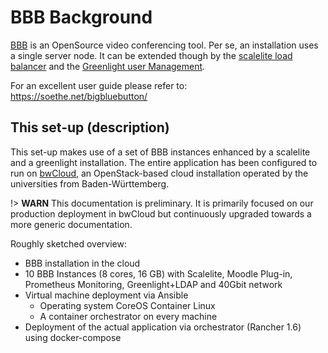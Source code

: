 # BBB Background

[BBB](https://bigbluebutton.org/) is an OpenSource video conferencing tool. Per se, an installation uses a single server node. It can be extended though by the [scalelite load balancer](https://github.com/blindsidenetworks/scalelite/) and the [Greenlight user Management](https://github.com/bigbluebutton/greenlight/).

For an excellent user guide please refer to: https://soethe.net/bigbluebutton/

## This set-up (description)

This set-up makes use of a set of BBB instances enhanced by a scalelite and a greenlight installation. The entire application has been configured to run on [bwCloud](https://www.bw-cloud.org/), an OpenStack-based cloud installation operated by the universities from Baden-Württemberg.

!> **WARN** This documentation is preliminary. It is primarily focused on our production deployment in bwCloud but continuously upgraded towards a more generic documentation.

Roughly sketched overview:

- BBB installation in the cloud
- 10 BBB Instances (8 cores, 16 GB) with Scalelite, Moodle Plug-in, Prometheus Monitoring, Greenlight+LDAP and 40Gbit network
- Virtual machine deployment via Ansible
  - Operating system CoreOS Container Linux
  - A container orchestrator on every machine
- Deployment of the actual application via orchestrator (Rancher 1.6) using docker-compose
